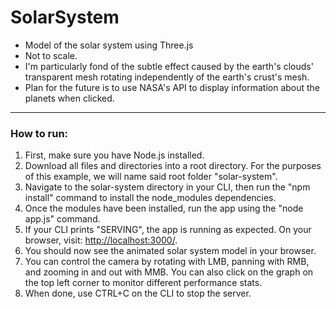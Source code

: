 # SolarSystem
<ul>
  <li>Model of the solar system using Three.js </li>
  <li>Not to scale. </li>
  <li>I'm particularly fond of the subtle effect caused by the earth's clouds' transparent mesh rotating independently of the earth's crust's mesh.</li>
  <li>Plan for the future is to use NASA's API to display information about the planets when clicked.</li>
</ul>
<hr>
<h3>How to run:</h3>
<ol>
  <li>First, make sure you have Node.js installed.</li>
  <li>Download all files and directories into a root directory. For the purposes of this example, we will name said root folder "solar-system".</li>
  <li>Navigate to the solar-system directory in your CLI, then run the "npm install" command to install the node_modules dependencies.</li>
  <li>Once the modules have been installed, run the app using the "node app.js" command.</li>
  <li>If your CLI prints "SERVING", the app is running as expected. On your browser, visit:  <a href="http://localhost:3000/">http://localhost:3000/</a>.</li>
  <li>You should now see the animated solar system model in your browser.</li>
  <li>You can control the camera by rotating with LMB, panning with RMB, and zooming in and out with MMB. You can also click on the graph on the top left corner to monitor           different performance stats.</li>
  <li>When done, use CTRL+C on the CLI to stop the server.</li>
 </ol>


